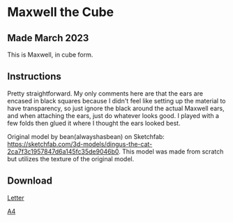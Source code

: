 # Maxwell the Cube
## Made March 2023


This is Maxwell, in cube form.

## Instructions

Pretty straightforward. My only comments here are that the ears are encased in black squares because I didn't feel like setting up the material to have transparency, so just ignore the black around the actual Maxwell ears, and when attaching the ears, just do whatever looks good. I played with a few folds then glued it where I thought the ears looked best.

Original model by bean(alwayshasbean) on Sketchfab: https://sketchfab.com/3d-models/dingus-the-cat-2ca7f3c1957847d6a145fc35de9046b0. This model was made from scratch but utilizes the texture of the original model.

## Download

[Letter](../papercraft-uploads/dinguscubeletter.pdf)

[A4](../papercraft-uploads/dinguscubea4.pdf)
